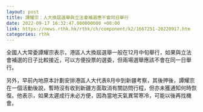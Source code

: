 ```yaml
---
layout: post
title: 譚耀宗：人大換屆選舉與立法會補選應不會同日舉行
date: 2022-09-17 16:32:47.000000000 +08:00
link: https://news.rthk.hk/rthk/ch/component/k2/1667251-20220917.htm
categories: rthk
---
```


全國人大常委譚耀宗表示，港區人大換屆選舉一般在12月中旬舉行，如果與立法會補選的日子比較接近，可以方便投票的選委，但兩場選舉應該不會在同一日舉行。

另外，早前內地原本計劃安排港區人大代表8月中到新疆考察，其後押後，譚耀宗在一個活動後說，暫時沒有收到新疆方面取消有關訪問行程，但亦未獲通知何時恢復。他表示，如果太遲成行未必方便，因為當地天氣異常寒冷，可能以後再找機會。
